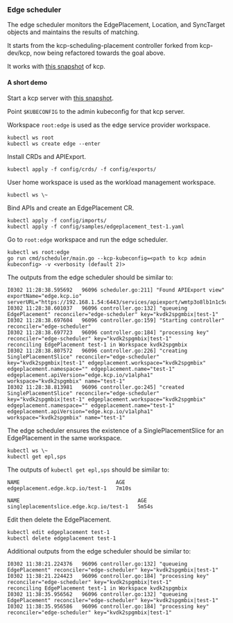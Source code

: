 ### Edge scheduler
The edge scheduler monitors the EdgePlacement, Location, and SyncTarget objects and maintains the results of matching.

It starts from the kcp-scheduling-placement controller forked from kcp-dev/kcp, now being refactored towards the goal above.

It works with [this snapshot](https://github.com/kcp-dev/kcp/tree/4506fdc064060b3fe82e1082533f9798b36ba7a5) of kcp.

#### A short demo
Start a kcp server with [this snapshot](https://github.com/kcp-dev/kcp/tree/4506fdc064060b3fe82e1082533f9798b36ba7a5).

Point `$KUBECONFIG` to the admin kubeconfig for that kcp server.

Workspace `root:edge` is used as the edge service provider workspace.
```console
kubectl ws root
kubectl ws create edge --enter
```

Install CRDs and APIExport.
```console
kubectl apply -f config/crds/ -f config/exports/
```

User home workspace is used as the workload management workspace.
```console
kubectl ws \~
```

Bind APIs and create an EdgePlacement CR.
```console
kubectl apply -f config/imports/
kubectl apply -f config/samples/edgeplacement_test-1.yaml
```

Go to `root:edge` workspace and run the edge scheduler.
```console
kubectl ws root:edge
go run cmd/scheduler/main.go --kcp-kubeconfig=<path to kcp admin kubeconfig> -v <verbosity (default 2)>
```

The outputs from the edge scheduler should be similar to:
```console
I0302 11:28:38.595692   96096 scheduler.go:211] "Found APIExport view" exportName="edge.kcp.io" serverURL="https://192.168.1.54:6443/services/apiexport/wmtp3o8lb1n1c5uj/edge.kcp.io"
I0302 11:28:38.601037   96096 controller.go:132] "queueing EdgePlacement" reconciler="edge-scheduler" key="kvdk2spgmbix|test-1"
I0302 11:28:38.697604   96096 controller.go:159] "Starting controller" reconciler="edge-scheduler"
I0302 11:28:38.697723   96096 controller.go:184] "processing key" reconciler="edge-scheduler" key="kvdk2spgmbix|test-1"
reconciling EdgePlacement test-1 in Workspace kvdk2spgmbix
I0302 11:28:38.807572   96096 controller.go:226] "creating SinglePlacementSlice" reconciler="edge-scheduler" key="kvdk2spgmbix|test-1" edgeplacement.workspace="kvdk2spgmbix" edgeplacement.namespace="" edgeplacement.name="test-1" edgeplacement.apiVersion="edge.kcp.io/v1alpha1" workspace="kvdk2spgmbix" name="test-1"
I0302 11:28:38.813981   96096 controller.go:245] "created SinglePlacementSlice" reconciler="edge-scheduler" key="kvdk2spgmbix|test-1" edgeplacement.workspace="kvdk2spgmbix" edgeplacement.namespace="" edgeplacement.name="test-1" edgeplacement.apiVersion="edge.kcp.io/v1alpha1" workspace="kvdk2spgmbix" name="test-1"
```

The edge scheduler ensures the existence of a SinglePlacementSlice for an EdgePlacement in the same workspace.
```console
kubectl ws \~
kubectl get epl,sps
```

The outputs of `kubectl get epl,sps` should be similar to:
```console
NAME                               AGE
edgeplacement.edge.kcp.io/test-1   7m10s

NAME                                      AGE
singleplacementslice.edge.kcp.io/test-1   5m54s
```

Edit then delete the EdgePlacement.
```
kubectl edit edgeplacement test-1
kubectl delete edgeplacement test-1
```

Additional outputs from the edge scheduler should be similar to:
```console
I0302 11:38:21.224376   96096 controller.go:132] "queueing EdgePlacement" reconciler="edge-scheduler" key="kvdk2spgmbix|test-1"
I0302 11:38:21.224423   96096 controller.go:184] "processing key" reconciler="edge-scheduler" key="kvdk2spgmbix|test-1"
reconciling EdgePlacement test-1 in Workspace kvdk2spgmbix
I0302 11:38:35.956562   96096 controller.go:132] "queueing EdgePlacement" reconciler="edge-scheduler" key="kvdk2spgmbix|test-1"
I0302 11:38:35.956586   96096 controller.go:184] "processing key" reconciler="edge-scheduler" key="kvdk2spgmbix|test-1"
```
